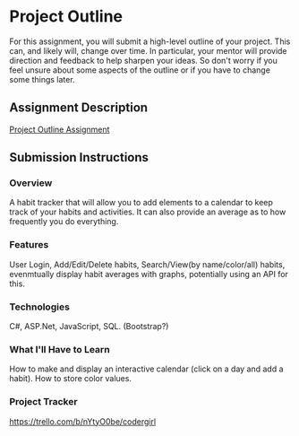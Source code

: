 # Project Outline
For this assignment, you will submit a high-level outline of your project. This can, and likely will, change over time. In particular, your mentor will provide direction and feedback to help sharpen your ideas. So don't worry if you feel unsure about some aspects of the outline or if you have to change some things later.

## Assignment Description
[Project Outline Assignment](https://education.launchcode.org/liftoff/modules/assignments/project-outline)

## Submission Instructions

### Overview
A habit tracker that will allow you to add elements to a calendar to keep track of your habits and activities. It can also provide an average as to how frequently you do everything.
### Features
User Login, Add/Edit/Delete habits, Search/View(by name/color/all) habits, evenmtually display habit averages with graphs, potentially using an API for this.
### Technologies
C#, ASP.Net, JavaScript, SQL. (Bootstrap?)
### What I'll Have to Learn
How to make and display an interactive calendar (click on a day and add a habit). How to store color values.
### Project Tracker
https://trello.com/b/nYtyO0be/codergirl
